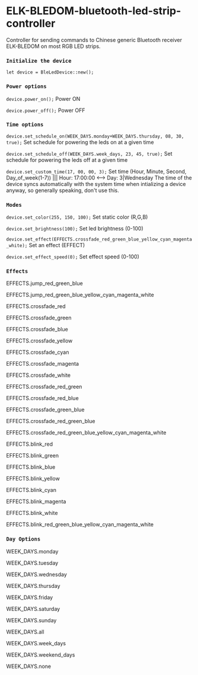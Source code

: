 # ELK-BLEDOM-bluetooth-led-strip-controller
Controller for sending commands to Chinese generic Bluetooth receiver ELK-BLEDOM on most RGB LED strips.

### `Initialize the device`
`let device = BleLedDevice::new();`

### `Power options`
`device.power_on();` Power ON

`device.power_off();` Power OFF

### `Time options`
`device.set_schedule_on(WEEK_DAYS.monday+WEEK_DAYS.thursday, 08, 30, true);` Set schedule for powering the leds on at a given time

`device.set_schedule_off(WEEK_DAYS.week_days, 23, 45, true);` Set schedule for powering the leds off at a given time

`device.set_custom_time(17, 00, 00, 3);` Set time (Hour, Minute, Second, Day_of_week(1-7)) ||| Hour: 17:00:00 <--> Day: 3|Wednesday
The time of the device syncs automatically with the system time when intializing a device anyway, so generally speaking, don't use this.

### `Modes`
`device.set_color(255, 150, 100);` Set static color (R,G,B)

`device.set_brightness(100);` Set led brightness (0-100)

`device.set_effect(EFFECTS.crossfade_red_green_blue_yellow_cyan_magenta_white);` Set an effect (EFFECT)

`device.set_effect_speed(0);` Set effect speed (0-100)

### `Effects`
EFFECTS.jump_red_green_blue

EFFECTS.jump_red_green_blue_yellow_cyan_magenta_white

EFFECTS.crossfade_red

EFFECTS.crossfade_green

EFFECTS.crossfade_blue

EFFECTS.crossfade_yellow

EFFECTS.crossfade_cyan

EFFECTS.crossfade_magenta

EFFECTS.crossfade_white

EFFECTS.crossfade_red_green

EFFECTS.crossfade_red_blue

EFFECTS.crossfade_green_blue

EFFECTS.crossfade_red_green_blue

EFFECTS.crossfade_red_green_blue_yellow_cyan_magenta_white

EFFECTS.blink_red

EFFECTS.blink_green

EFFECTS.blink_blue

EFFECTS.blink_yellow

EFFECTS.blink_cyan

EFFECTS.blink_magenta

EFFECTS.blink_white

EFFECTS.blink_red_green_blue_yellow_cyan_magenta_white

### `Day Options`
WEEK_DAYS.monday

WEEK_DAYS.tuesday

WEEK_DAYS.wednesday

WEEK_DAYS.thursday

WEEK_DAYS.friday

WEEK_DAYS.saturday

WEEK_DAYS.sunday

WEEK_DAYS.all

WEEK_DAYS.week_days

WEEK_DAYS.weekend_days

WEEK_DAYS.none
